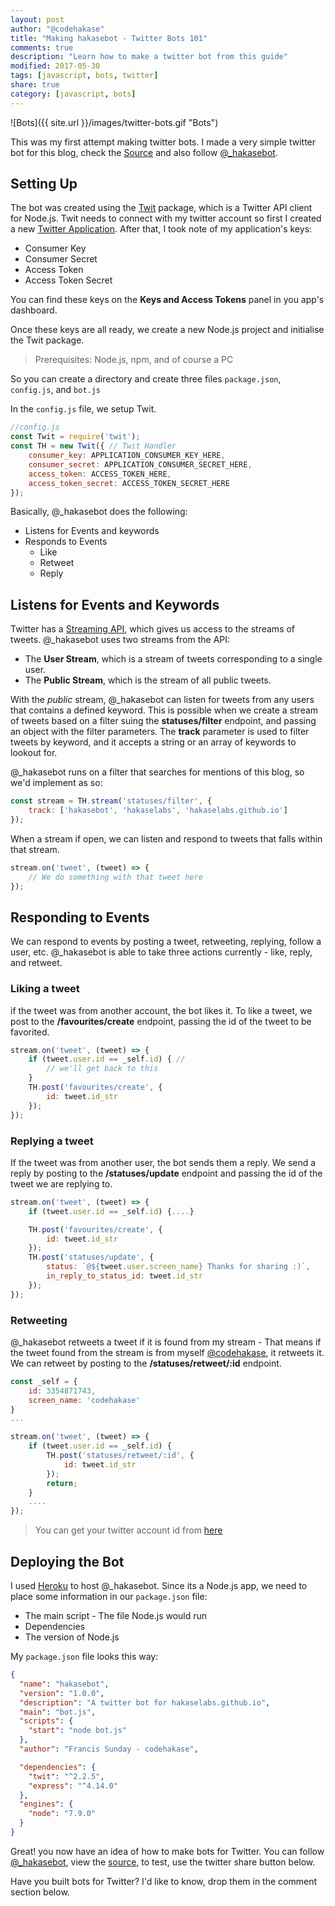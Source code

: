 ```yaml
---
layout: post
author: "@codehakase"
title: "Making hakasebot - Twitter Bots 101"
comments: true
description: "Learn how to make a twitter bot from this guide"
modified: 2017-05-30
tags: [javascript, bots, twitter]
share: true
category: [javascript, bots]
---
```

![Bots]({{ site.url }}/images/twitter-bots.gif "Bots")


This was my first attempt making twitter bots. I made a very simple twitter bot for this blog, check the [Source](https://github.com/codehakase/hakasebot) and also follow [@_hakasebot](https://twitter.com/_hakasebot).

## Setting Up
The bot was created using the [Twit](https://github.com/ttezel/twit) package, which is a Twitter API client for Node.js. Twit needs to connect with my twitter account so first I created a new [Twitter Application](https://apps.twitter.com/). After that, I took note of my application's keys:
* Consumer Key
* Consumer Secret
* Access Token
* Access Token Secret

You can find these keys on the **Keys and Access Tokens** panel in you app's dashboard.

Once these keys are all ready, we create a new Node.js project and initialise the Twit package.
> Prerequisites: Node.js, npm, and of course a PC

So you can create a directory and create three  files `package.json`, `config.js`,  and `bot.js`

In the `config.js` file, we setup Twit.
```javascript
//config.js
const Twit = require('twit');
const TH = new Twit({ // Twit Handler
    consumer_key: APPLICATION_CONSUMER_KEY_HERE,
    consumer_secret: APPLICATION_CONSUMER_SECRET_HERE,
    access_token: ACCESS_TOKEN_HERE,
    access_token_secret: ACCESS_TOKEN_SECRET_HERE
});
```
Basically, @_hakasebot does the following:
* Listens for Events and keywords
* Responds to Events
    * Like
    * Retweet
    * Reply

## Listens for Events and Keywords
Twitter has a [Streaming API](https://dev.twitter.com/streaming/overview), which gives us access to the streams of tweets. @_hakasebot uses two streams from the API:
* The **User Stream**, which is a stream of tweets corresponding to a single user.
* The **Public Stream**, which is the stream of all public tweets.

With the *public* stream, @_hakasebot can listen for tweets from any users that contains a defined keyword. This is possible when we create a stream of tweets based on a filter suing the **statuses/filter** endpoint, and passing an object with the filter parameters. The **track** parameter is used to filter tweets by keyword, and it accepts a string or an array of keywords to lookout for.

@_hakasebot runs on a filter that searches for mentions of this blog, so we'd implement as so:

```javascript
const stream = TH.stream('statuses/filter', {
    track: ['hakasebot', 'hakaselabs', 'hakaselabs.github.io']
});
```
When a stream if open, we can listen and respond to tweets that falls within that stream.
```javascript
stream.on('tweet', (tweet) => {
    // We do something with that tweet here
});
```

## Responding to Events
We can respond to events by posting a tweet, retweeting, replying, follow a user, etc.
@_hakasebot is able to take three actions currently - like, reply, and retweet.

### Liking a tweet
if the tweet was from another account, the bot likes it. To like a tweet, we post to the **/favourites/create** endpoint, passing the id of the tweet to be favorited.
```javascript
stream.on('tweet', (tweet) => {
    if (tweet.user.id == _self.id) { //
        // we'll get back to this
    }
    TH.post('favourites/create', {
        id: tweet.id_str
    });
});

```
### Replying a tweet
If the tweet was from another user, the bot sends them a reply. We send a reply by posting to the **/statuses/update** endpoint and passing the id of the tweet we are replying to.
```javascript
stream.on('tweet', (tweet) => {
    if (tweet.user.id == _self.id) {....}

    TH.post('favourites/create', {
        id: tweet.id_str
    });
    TH.post('statuses/update', {
        status: `@${tweet.user.screen_name} Thanks for sharing :)`,
        in_reply_to_status_id: tweet.id_str
    });
});
```
### Retweeting
@_hakasebot retweets a tweet if it is found from my stream - That means if the tweet found from the stream is from myself [@codehakase](https://twitter.com/codehakase), it retweets it. We can retweet by posting to the **/statuses/retweet/:id** endpoint.
```javascript
const _self = {
    id: 3354871743,
    screen_name: 'codehakase'
}
...

stream.on('tweet', (tweet) => {
    if (tweet.user.id == _self.id) {
        TH.post('statuses/retweet/:id', {
            id: tweet.id_str
        });
        return;
    }
    ....
});
```
> You can get your twitter account id from [here](http://gettwitterid.com)



## Deploying the Bot
I used [Heroku](http://heroku.com) to host @_hakasebot. Since its a Node.js app, we need to place some information in our `package.json` file:
* The main script - The file Node.js would run
* Dependencies
* The version of Node.js


My `package.json` file looks this way:
```json
{
  "name": "hakasebot",
  "version": "1.0.0",
  "description": "A twitter bot for hakaselabs.github.io",
  "main": "bot.js",
  "scripts": {
    "start": "node bot.js"
  },
  "author": "Francis Sunday - codehakase",

  "dependencies": {
    "twit": "^2.2.5",
    "express": "^4.14.0"
  },
  "engines": {
    "node": "7.9.0"
  }
}
```
Great! you now have an idea of how to make bots for Twitter. You can follow [@_hakasebot](https://twitter.com/_hakasebot), view the [source](https://github.com/codehakase/hakasebot), to test, use the twitter share button below.

Have you built bots for Twitter? I'd like to know, drop them in the comment section below.
